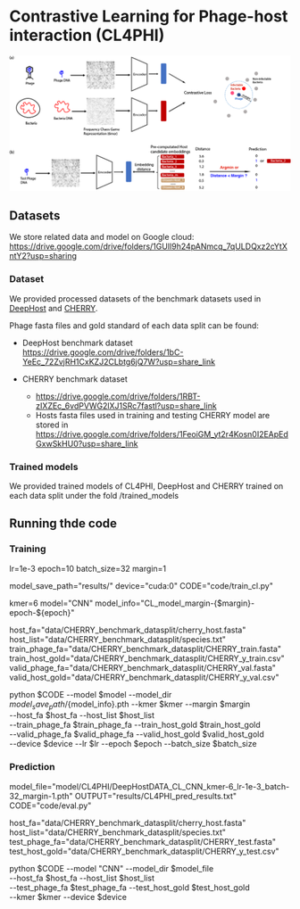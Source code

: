 # Contrastive Learning for Phage-host interaction (CL4PHI)

![](figure/pipeline.png)


## Datasets

We store related data and model on Google cloud:
https://drive.google.com/drive/folders/1GUlI9h24pANmcq_7qULDQxz2cYtXntY2?usp=sharing

### Dataset

We provided processed datasets of the benchmark datasets used in [DeepHost](https://github.com/deepomicslab/DeepHost/tree/master/data) and [CHERRY](https://github.com/KennthShang/CHERRY/tree/main/Interactiondata).

Phage fasta files and gold standard of each data split can be found:
- DeepHost benchmark dataset 
https://drive.google.com/drive/folders/1bC-YeEc_72ZvjRH1CxKZJ2CLbtg6jQ7W?usp=share_link

- CHERRY benchmark dataset 
 	- https://drive.google.com/drive/folders/1RBT-zIXZEc_6vdPVWG2lXJ1SRc7fastl?usp=share_link
	- Hosts fasta files used in training and testing CHERRY model are stored in 
      https://drive.google.com/drive/folders/1FeoiGM_yt2r4Kosn0I2EApEdGxwSkHU0?usp=share_link



### Trained models

We provided trained models of CL4PHI, DeepHost and CHERRY trained on each data split
under the fold /trained_models



## Running thde code
### Training

lr=1e-3
epoch=10
batch_size=32
margin=1

model_save_path="results/"
device="cuda:0"
CODE="code/train_cl.py"

kmer=6
model="CNN"
model_info="CL_model_margin-{$margin}-epoch-${epoch}"

host_fa="data/CHERRY_benchmark_datasplit/cherry_host.fasta"
host_list="data/CHERRY_benchmark_datasplit/species.txt"
train_phage_fa="data/CHERRY_benchmark_datasplit/CHERRY_train.fasta"
train_host_gold="data/CHERRY_benchmark_datasplit/CHERRY_y_train.csv"
valid_phage_fa="data/CHERRY_benchmark_datasplit/CHERRY_val.fasta"
valid_host_gold="data/CHERRY_benchmark_datasplit/CHERRY_y_val.csv"

python $CODE --model $model --model_dir $model_save_path/${model_info}.pth --kmer $kmer --margin $margin \
	--host_fa $host_fa --host_list $host_list \
	--train_phage_fa $train_phage_fa  --train_host_gold $train_host_gold \
	--valid_phage_fa $valid_phage_fa  --valid_host_gold  $valid_host_gold \
	--device $device --lr $lr --epoch $epoch --batch_size $batch_size 



### Prediction

model_file="model/CL4PHI/DeepHostDATA_CL_CNN_kmer-6_lr-1e-3_batch-32_margin-1.pth"
OUTPUT="results/CL4PHI_pred_results.txt"
CODE="code/eval.py"

host_fa="data/CHERRY_benchmark_datasplit/cherry_host.fasta"
host_list="data/CHERRY_benchmark_datasplit/species.txt"
test_phage_fa="data/CHERRY_benchmark_datasplit/CHERRY_test.fasta"
test_host_gold="data/CHERRY_benchmark_datasplit/CHERRY_y_test.csv"

python $CODE --model "CNN" --model_dir $model_file \
 --host_fa $host_fa --host_list $host_list \
 --test_phage_fa $test_phage_fa  --test_host_gold  $test_host_gold \
 --kmer $kmer --device $device 




